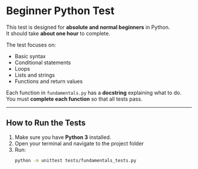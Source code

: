 # Beginner Python Test

This test is designed for **absolute and normal beginners** in Python.  
It should take **about one hour** to complete.

The test focuses on:
- Basic syntax
- Conditional statements
- Loops
- Lists and strings
- Functions and return values

Each function in `fundamentals.py` has a **docstring** explaining what to do.  
You must **complete each function** so that all tests pass.

---

## How to Run the Tests

1. Make sure you have **Python 3** installed.
2. Open your terminal and navigate to the project folder
3. Run:
   ```bash
   python -m unittest tests/fundamentals_tests.py